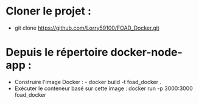 # Cloner le projet :
- git clone https://github.com/Lorry59100/FOAD_Docker.git

# Depuis le répertoire docker-node-app :
- Construire l'image Docker : - docker build -t foad_docker .
- Exécuter le conteneur basé sur cette image : docker run -p 3000:3000 foad_docker

